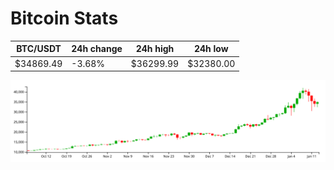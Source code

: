 # Bitcoin Stats

BTC/USDT|24h change|24h high|24h low|
|---|---|---|---|
|$34869.49|-3.68%|$36299.99|$32380.00|

<img src="./chart.svg">
